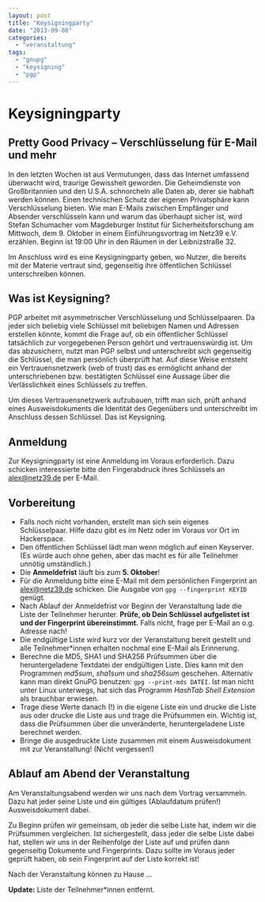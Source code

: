 ```yaml
---
layout: post
title: "Keysigningparty"
date: "2013-09-08"
categories: 
  - "veranstaltung"
tags: 
  - "gnupg"
  - "keysigning"
  - "pgp"
---
```


# Keysigningparty

## Pretty Good Privacy – Verschlüsselung für E-Mail und mehr

In den letzten Wochen ist aus Vermutungen, dass das Internet umfassend überwacht wird, traurige Gewissheit geworden. Die Geheimdienste von Großbritannien und den U.S.A. schnorcheln alle Daten ab, derer sie habhaft werden können. Einen technischen Schutz der eigenen Privatsphäre kann Verschlüsselung bieten. Wie man E-Mails zwischen Empfänger und Absender verschlüsseln kann und warum das überhaupt sicher ist, wird Stefan Schumacher vom Magdeburger Institut für Sicherheitsforschung am Mittwoch, dem 9. Oktober in einem Einführungsvortrag im Netz39 e.V. erzählen. Beginn ist 19:00 Uhr in den Räumen in der Leibnizstraße 32.

Im Anschluss wird es eine Keysigningparty geben, wo Nutzer, die bereits mit der Materie vertraut sind, gegenseitig ihre öffentlichen Schlüssel unterschreiben können.

## Was ist Keysigning?

PGP arbeitet mit asymmetrischer Verschlüsselung und Schlüsselpaaren. Da jeder sich beliebig viele Schlüssel mit beliebigen Namen und Adressen erstellen könnte, kommt die Frage auf, ob ein öffentlicher Schlüssel tatsächlich zur vorgegebenen Person gehört und vertrauenswürdig ist. Um das abzusichern, nutzt man PGP selbst und unterschreibt sich gegenseitig die Schlüssel, die man persönlich überprüft hat. Auf diese Weise entsteht ein Vertrauensnetzwerk (web of trust) das es ermöglicht anhand der unterschriebenen bzw. bestätigten Schlüssel eine Aussage über die Verlässlichkeit eines Schlüssels zu treffen.

Um dieses Vertrauensnetzwerk aufzubauen, trifft man sich, prüft anhand eines Ausweisdokuments die Identität des Gegenübers und unterschreibt im Anschluss dessen Schlüssel. Das ist Keysigning.

## Anmeldung

Zur Keysigningparty ist eine Anmeldung im Voraus erforderlich. Dazu schicken interessierte bitte den Fingerabdruck ihres Schlüssels an [alex@netz39.de](mailto:alex@netz39.de) per E-Mail.

## Vorbereitung

- Falls noch nicht vorhanden, erstellt man sich sein eigenes Schlüsselpaar. Hilfe dazu gibt es im Netz oder im Voraus vor Ort im Hackerspace.
- Den öffentlichen Schlüssel lädt man wenn möglich auf einen Keyserver. (Es würde auch ohne gehen, aber das macht es für alle Teilnehmer unnötig umständlich.)
- Die **Anmeldefrist** läuft bis zum **5\. Oktober**!
- Für die Anmeldung bitte eine E-Mail mit dem persönlichen Fingerprint an [alex@netz39.de](mailto:alex@netz39.de) schicken. Die Ausgabe von `gpg --fingerprint KEYID` genügt.
- Nach Ablauf der Anmeldefrist vor Beginn der Veranstaltung lade die Liste der Teilnehmer herunter. **Prüfe, ob Dein Schlüssel aufgelistet ist und der Fingerprint übereinstimmt.** Falls nicht, frage per E-Mail an o.g. Adresse nach!
- Die endgültige Liste wird kurz vor der Veranstaltung bereit gestellt und alle Teilnehmer\*innen erhalten nochmal eine E-Mail als Erinnerung.
- Berechne die MD5, SHA1 und SHA256 Prüfsummen über die heruntergeladene Textdatei der endgültigen Liste. Dies kann mit den Programmen _md5sum_, _sha1sum_ und _sha256sum_ geschehen. Alternativ kann man direkt GnuPG benutzen: `gpg --print-mds DATEI`. Ist man nicht unter Linux unterwegs, hat sich das Programm _HashTab Shell Extension_ als brauchbar erwiesen.
- Trage diese Werte danach (!) in die eigene Liste ein und drucke die Liste aus oder drucke die Liste aus und trage die Prüfsummen ein. Wichtig ist, dass die Prüfsummen über die unveränderte, heruntergeladene Liste berechnet werden.
- Bringe die ausgedruckte Liste zusammen mit einem Ausweisdokument mit zur Veranstaltung! (Nicht vergessen!)

## Ablauf am Abend der Veranstaltung

Am Veranstaltungsabend werden wir uns nach dem Vortrag versammeln. Dazu hat jeder seine Liste und ein gültiges (Ablaufdatum prüfen!) Ausweisdokument dabei.

Zu Beginn prüfen wir gemeinsam, ob jeder die selbe Liste hat, indem wir die Prüfsummen vergleichen. Ist sichergestellt, dass jeder die selbe Liste dabei hat, stellen wir uns in der Reihenfolge der Liste auf und prüfen dann gegenseitig Dokumente und Fingerprints. Dazu sollte im Voraus jeder geprüft haben, ob sein Fingerprint auf der Liste korrekt ist!

Nach der Veranstaltung können zu Hause …

**Update:** Liste der Teilnehmer\*innen entfernt.
